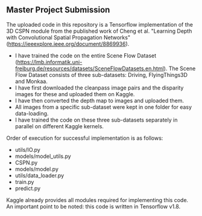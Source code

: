 Master Project Submission
-------------------------

The uploaded code in this repository is a Tensorflow implementation of the 3D CSPN module from the published work of Cheng et al. "Learning Depth with Convolutional Spatial Propagation Networks" (https://ieeexplore.ieee.org/document/8869936).

- I have trained the code on the entire Scene Flow Dataset (https://lmb.informatik.uni-freiburg.de/resources/datasets/SceneFlowDatasets.en.html). The Scene Flow Dataset consists of three sub-datasets: Driving, FlyingThings3D and Monkaa. 
- I have first downloaded the cleanpass image pairs and the disparity images for these and uploaded them on Kaggle.
- I have then converted the depth map to images and uploaded them. 
- All images from a specific sub-dataset were kept in one folder for easy data-loading.
- I have trained the code on these three sub-datasets separately in parallel on different Kaggle kernels.

Order of execution for successful implementation is as follows:
- utils/IO.py
- models/model_utils.py
- CSPN.py
- models/model.py
- utils/data_loader.py
- train.py
- predict.py

Kaggle already provides all modules required for implementing this code. An important point to be noted: this code is written in Tensorflow v1.8.
